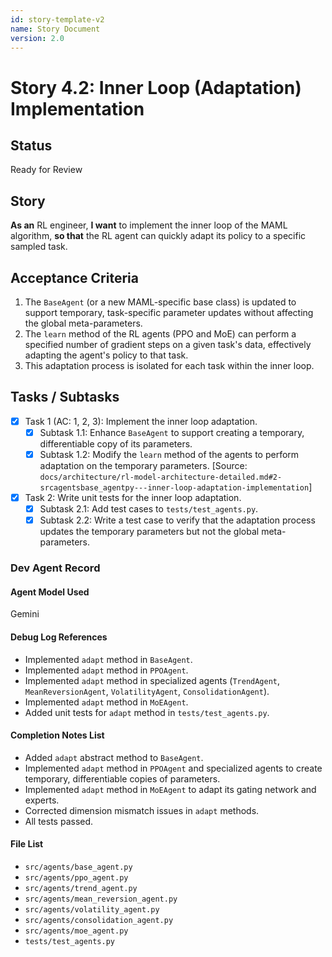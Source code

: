 ```yaml
---
id: story-template-v2
name: Story Document
version: 2.0
---
```


# Story 4.2: Inner Loop (Adaptation) Implementation

## Status
Ready for Review

## Story
**As an** RL engineer,
**I want** to implement the inner loop of the MAML algorithm,
**so that** the RL agent can quickly adapt its policy to a specific sampled task.

## Acceptance Criteria
1. The `BaseAgent` (or a new MAML-specific base class) is updated to support temporary, task-specific parameter updates without affecting the global meta-parameters.
2. The `learn` method of the RL agents (PPO and MoE) can perform a specified number of gradient steps on a given task's data, effectively adapting the agent's policy to that task.
3. This adaptation process is isolated for each task within the inner loop.

## Tasks / Subtasks
- [x] Task 1 (AC: 1, 2, 3): Implement the inner loop adaptation.
    - [x] Subtask 1.1: Enhance `BaseAgent` to support creating a temporary, differentiable copy of its parameters.
    - [x] Subtask 1.2: Modify the `learn` method of the agents to perform adaptation on the temporary parameters. [Source: `docs/architecture/rl-model-architecture-detailed.md#2-srcagentsbase_agentpy---inner-loop-adaptation-implementation`]
- [x] Task 2: Write unit tests for the inner loop adaptation.
    - [x] Subtask 2.1: Add test cases to `tests/test_agents.py`.
    - [x] Subtask 2.2: Write a test case to verify that the adaptation process updates the temporary parameters but not the global meta-parameters.

### Dev Agent Record
#### Agent Model Used
Gemini
#### Debug Log References
- Implemented `adapt` method in `BaseAgent`.
- Implemented `adapt` method in `PPOAgent`.
- Implemented `adapt` method in specialized agents (`TrendAgent`, `MeanReversionAgent`, `VolatilityAgent`, `ConsolidationAgent`).
- Implemented `adapt` method in `MoEAgent`.
- Added unit tests for `adapt` method in `tests/test_agents.py`.
#### Completion Notes List
- Added `adapt` abstract method to `BaseAgent`.
- Implemented `adapt` method in `PPOAgent` and specialized agents to create temporary, differentiable copies of parameters.
- Implemented `adapt` method in `MoEAgent` to adapt its gating network and experts.
- Corrected dimension mismatch issues in `adapt` methods.
- All tests passed.
#### File List
- `src/agents/base_agent.py`
- `src/agents/ppo_agent.py`
- `src/agents/trend_agent.py`
- `src/agents/mean_reversion_agent.py`
- `src/agents/volatility_agent.py`
- `src/agents/consolidation_agent.py`
- `src/agents/moe_agent.py`
- `tests/test_agents.py`
